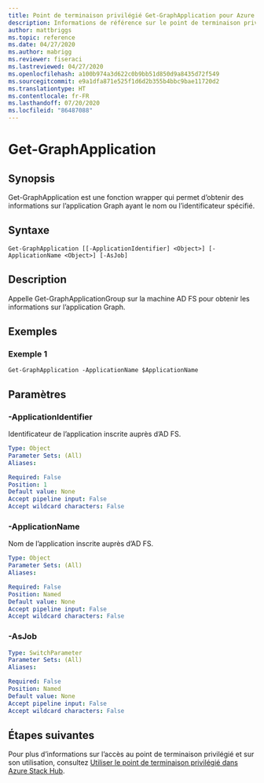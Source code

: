 ```yaml
---
title: Point de terminaison privilégié Get-GraphApplication pour Azure Stack Hub
description: Informations de référence sur le point de terminaison privilégié Azure Stack PowerShell - Get-GraphApplication
author: mattbriggs
ms.topic: reference
ms.date: 04/27/2020
ms.author: mabrigg
ms.reviewer: fiseraci
ms.lastreviewed: 04/27/2020
ms.openlocfilehash: a100b974a3d622c0b9bb51d850d9a8435d72f549
ms.sourcegitcommit: e9a1dfa871e525f1d6d2b355b4bbc9bae11720d2
ms.translationtype: HT
ms.contentlocale: fr-FR
ms.lasthandoff: 07/20/2020
ms.locfileid: "86487088"
---
```

# <a name="get-graphapplication"></a>Get-GraphApplication

## <a name="synopsis"></a>Synopsis
Get-GraphApplication est une fonction wrapper qui permet d’obtenir des informations sur l’application Graph ayant le nom ou l’identificateur spécifié.

## <a name="syntax"></a>Syntaxe

```
Get-GraphApplication [[-ApplicationIdentifier] <Object>] [-ApplicationName <Object>] [-AsJob]
```

## <a name="description"></a>Description
Appelle Get-GraphApplicationGroup sur la machine AD FS pour obtenir les informations sur l’application Graph.

## <a name="examples"></a>Exemples

### <a name="example-1"></a>Exemple 1
```
Get-GraphApplication -ApplicationName $ApplicationName
```

## <a name="parameters"></a>Paramètres

### <a name="-applicationidentifier"></a>-ApplicationIdentifier
Identificateur de l’application inscrite auprès d’AD FS.

```yaml
Type: Object
Parameter Sets: (All)
Aliases:

Required: False
Position: 1
Default value: None
Accept pipeline input: False
Accept wildcard characters: False
```

### <a name="-applicationname"></a>-ApplicationName
Nom de l’application inscrite auprès d’AD FS.

```yaml
Type: Object
Parameter Sets: (All)
Aliases:

Required: False
Position: Named
Default value: None
Accept pipeline input: False
Accept wildcard characters: False
```

### <a name="-asjob"></a>-AsJob


```yaml
Type: SwitchParameter
Parameter Sets: (All)
Aliases:

Required: False
Position: Named
Default value: None
Accept pipeline input: False
Accept wildcard characters: False
```

## <a name="next-steps"></a>Étapes suivantes

Pour plus d’informations sur l’accès au point de terminaison privilégié et sur son utilisation, consultez [Utiliser le point de terminaison privilégié dans Azure Stack Hub](../../operator/azure-stack-privileged-endpoint.md).
